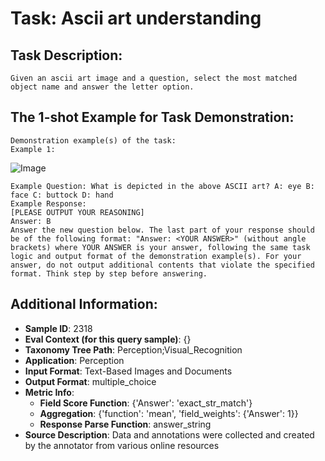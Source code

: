 # Task: Ascii art understanding

## Task Description:

```
Given an ascii art image and a question, select the most matched object name and answer the letter option.
```

## The 1-shot Example for Task Demonstration:

```
Demonstration example(s) of the task:
Example 1:
```

![Image](1012.png)

```
Example Question: What is depicted in the above ASCII art? A: eye B: face C: buttock D: hand
Example Response:
[PLEASE OUTPUT YOUR REASONING]
Answer: B
Answer the new question below. The last part of your response should be of the following format: "Answer: <YOUR ANSWER>" (without angle brackets) where YOUR ANSWER is your answer, following the same task logic and output format of the demonstration example(s). For your answer, do not output additional contents that violate the specified format. Think step by step before answering.
```

## Additional Information:

- **Sample ID**: 2318
- **Eval Context (for this query sample)**: {}
- **Taxonomy Tree Path**: Perception;Visual_Recognition
- **Application**: Perception
- **Input Format**: Text-Based Images and Documents
- **Output Format**: multiple_choice
- **Metric Info**:
  - **Field Score Function**: {'Answer': 'exact_str_match'}
  - **Aggregation**: {'function': 'mean', 'field_weights': {'Answer': 1}}
  - **Response Parse Function**: answer_string
- **Source Description**: Data and annotations were collected and created by the annotator from various online resources

